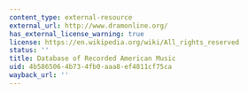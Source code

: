```yaml
---
content_type: external-resource
external_url: http://www.dramonline.org/
has_external_license_warning: true
license: https://en.wikipedia.org/wiki/All_rights_reserved
status: ''
title: Database of Recorded American Music
uid: 4b586506-4b73-4fb0-aaa8-ef4811cf75ca
wayback_url: ''
---
```

